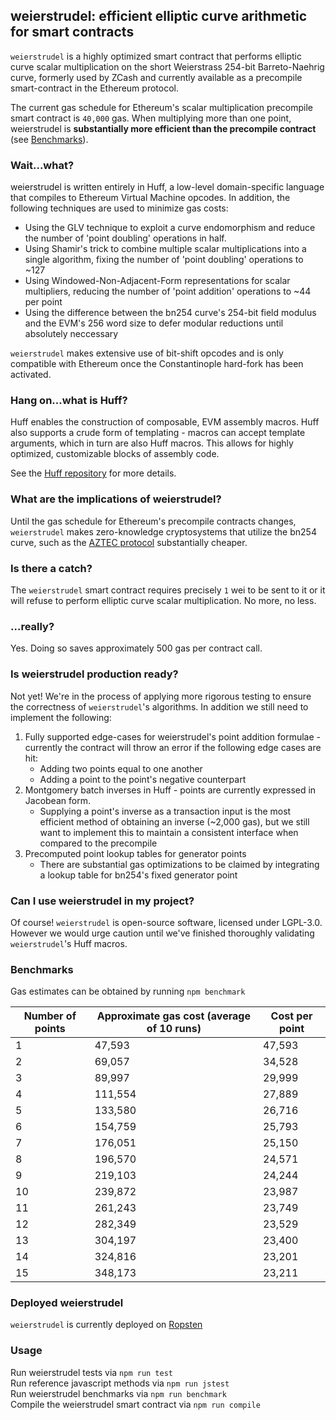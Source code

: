 ## **weierstrudel**: efficient elliptic curve arithmetic for smart contracts  

`weierstrudel` is a highly optimized smart contract that performs elliptic curve scalar multiplication on the short Weierstrass 254-bit Barreto-Naehrig curve, formerly used by ZCash and currently available as a precompile smart-contract in the Ethereum protocol.  

The current gas schedule for Ethereum's scalar multiplication precompile smart contract is `40,000` gas. When multiplying more than one point, weierstrudel is **substantially more efficient than the precompile contract** (see [Benchmarks](#benchmarks)).

### **Wait...what?**  

weierstrudel is written entirely in Huff, a low-level domain-specific language that compiles to Ethereum Virtual Machine opcodes. In addition, the following techniques are used to minimize gas costs:  

* Using the GLV technique to exploit a curve endomorphism and reduce the number of 'point doubling' operations in half.  
* Using Shamir's trick to combine multiple scalar multiplications into a single algorithm, fixing the number of 'point doubling' operations to ~127  
* Using Windowed-Non-Adjacent-Form representations for scalar multipliers, reducing the number of 'point addition' operations to ~44 per point  
* Using the difference between the bn254 curve's 254-bit field modulus and the EVM's 256 word size to defer modular reductions until absolutely neccessary  

`weierstrudel` makes extensive use of bit-shift opcodes and is only compatible with Ethereum once the Constantinople hard-fork has been activated.  

### **Hang on...what is Huff?**

Huff enables the construction of composable, EVM assembly macros. Huff also supports a crude form of templating - macros can accept template arguments, which in turn are also Huff macros. This allows for highly optimized, customizable blocks of assembly code.  

See the [Huff repository]() for more details.

### **What are the implications of weierstrudel?**

Until the gas schedule for Ethereum's precompile contracts changes, `weierstrudel` makes zero-knowledge cryptosystems that utilize the bn254 curve, such as the [AZTEC protocol]() substantially cheaper.

### **Is there a catch?**  

The `weierstrudel` smart contract requires precisely `1` wei to be sent to it or it will refuse to perform elliptic curve scalar multiplication. No more, no less.  

### **...really?**  

Yes. Doing so saves approximately 500 gas per contract call.

### **Is weierstrudel production ready?**

Not yet! We're in the process of applying more rigorous testing to ensure the correctness of `weierstrudel`'s algorithms. In addition we still need to implement the following:  

1. Fully supported edge-cases for weierstrudel's point addition formulae - currently the contract will throw an error if the following edge cases are hit:
    * Adding two points equal to one another
    * Adding a point to the point's negative counterpart
2. Montgomery batch inverses in Huff - points are currently expressed in Jacobean form.
    * Supplying a point's inverse as a transaction input is the most efficient method of obtaining an inverse (~2,000 gas), but we still want to implement this to maintain a consistent interface when compared to the precompile
3. Precomputed point lookup tables for generator points
    * There are substantial gas optimizations to be claimed by integrating a lookup table for bn254's fixed generator point

### **Can I use weierstrudel in my project?**  

Of course! `weierstrudel` is open-source software, licensed under LGPL-3.0. However we would urge caution until we've finished thoroughly validating `weierstrudel`'s Huff macros.

### **Benchmarks**

Gas estimates can be obtained by running `npm benchmark`

Number of points | Approximate gas cost (average of 10 runs) | Cost per point
--- | --- | ---
1 | 47,593 | 47,593
2 | 69,057 | 34,528
3 | 89,997 | 29,999
4 | 111,554 | 27,889
5 | 133,580 | 26,716
6 | 154,759 | 25,793
7 | 176,051 | 25,150
8 | 196,570 | 24,571
9 | 219,103 | 24,244
10 | 239,872 | 23,987
11 | 261,243 | 23,749
12 | 282,349 | 23,529
13 | 304,197 | 23,400
14 | 324,816 | 23,201
15 | 348,173 | 23,211

### **Deployed weierstrudel**

`weierstrudel` is currently deployed on [Ropsten](https://ropsten.etherscan.io/address/0xd68131a43ca870ce0a27f5ace6c696dd6c442683#code)

### **Usage**

Run weierstrudel tests via `npm run test`  
Run reference javascript methods via `npm run jstest`  
Run weierstrudel benchmarks via `npm run benchmark`  
Compile the weierstrudel smart contract via `npm run compile`
